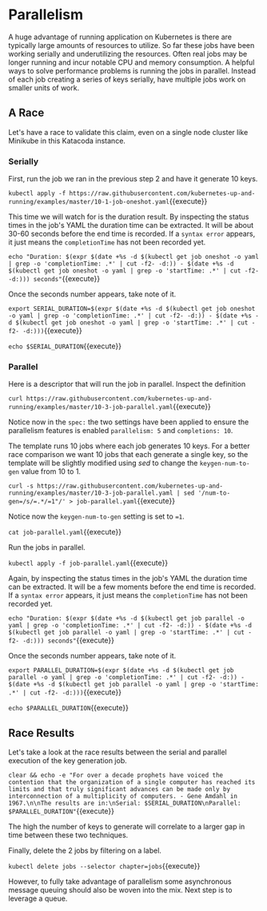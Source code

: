 # Parallelism #

A huge advantage of running application on Kubernetes is there are typically large amounts of resources to utilize. So far these jobs have been working serially and underutilizing the resources. Often real jobs may be longer running and incur notable CPU and memory consumption. A helpful ways to solve performance problems is running the jobs in parallel. Instead of each job creating a series of keys serially, have multiple jobs work on smaller units of work.

## A Race ##

Let's have a race to validate this claim, even on a single node cluster like Minikube in this Katacoda instance.

### Serially ###

First, run the job we ran in the previous step 2 and have it generate 10 keys.

`kubectl apply -f https://raw.githubusercontent.com/kubernetes-up-and-running/examples/master/10-1-job-oneshot.yaml`{{execute}}

This time we will watch for is the duration result. By inspecting the status times in the job's YAML the duration time can be extracted. It will be about 30-60 seconds before the end time is recorded. If a `syntax error` appears, it just means the `completionTime` has not been recorded yet.

`echo "Duration: $(expr $(date +%s -d $(kubectl get job oneshot -o yaml | grep -o 'completionTime: .*' | cut -f2- -d:)) - $(date +%s -d $(kubectl get job oneshot -o yaml | grep -o 'startTime: .*' | cut -f2- -d:))) seconds"`{{execute}}

Once the seconds number appears, take note of it.

`export SERIAL_DURATION=$(expr $(date +%s -d $(kubectl get job oneshot -o yaml | grep -o 'completionTime: .*' | cut -f2- -d:)) - $(date +%s -d $(kubectl get job oneshot -o yaml | grep -o 'startTime: .*' | cut -f2- -d:)))`{{execute}}

`echo $SERIAL_DURATION`{{execute}}

### Parallel ###

Here is a descriptor that will run the job in parallel. Inspect the definition

`curl https://raw.githubusercontent.com/kubernetes-up-and-running/examples/master/10-3-job-parallel.yaml`{{execute}}

Notice now in the `spec:` the two settings have been applied to ensure the parallelism features is enabled `parallelism: 5` and `completions: 10`.

The template runs 10 jobs where each job generates 10 keys. For a better race comparison we want 10 jobs that each generate a single key, so the template will be slightly modified using _sed_ to change the `keygen-num-to-gen` value from 10 to 1.

`curl -s https://raw.githubusercontent.com/kubernetes-up-and-running/examples/master/10-3-job-parallel.yaml | sed '/num-to-gen=/s/=.*/=1"/' > job-parallel.yaml`{{execute}}

Notice now the `keygen-num-to-gen` setting is set to `=1`.

`cat job-parallel.yaml`{{execute}}

Run the jobs in parallel.

`kubectl apply -f job-parallel.yaml`{{execute}}

Again, by inspecting the status times in the job's YAML the duration time can be extracted. It will be a few moments before the end time is recorded. If a `syntax error` appears, it just means the `completionTime` has not been recorded yet.

`echo "Duration: $(expr $(date +%s -d $(kubectl get job parallel -o yaml | grep -o 'completionTime: .*' | cut -f2- -d:)) - $(date +%s -d $(kubectl get job parallel -o yaml | grep -o 'startTime: .*' | cut -f2- -d:))) seconds"`{{execute}}

Once the seconds number appears, take note of it.

`export PARALLEL_DURATION=$(expr $(date +%s -d $(kubectl get job parallel -o yaml | grep -o 'completionTime: .*' | cut -f2- -d:)) - $(date +%s -d $(kubectl get job parallel -o yaml | grep -o 'startTime: .*' | cut -f2- -d:)))`{{execute}}

`echo $PARALLEL_DURATION`{{execute}}

## Race Results ##

Let's take a look at the race results between the serial and parallel execution of the key generation job.

`clear && echo -e "For over a decade prophets have voiced the contention that the organization of a single computer has reached its limits and that truly significant advances can be made only by interconnection of a multiplicity of computers. - Gene Amdahl in 1967.\n\nThe results are in:\nSerial: $SERIAL_DURATION\nParallel: $PARALLEL_DURATION"`{{execute}}

The high the number of keys to generate will correlate to a larger gap in time between these two techniques.

Finally, delete the 2 jobs by filtering on a label.

`kubectl delete jobs --selector chapter=jobs`{{execute}}

However, to fully take advantage of parallelism some asynchronous message queuing should also be woven into the mix. Next step is to leverage a queue.
